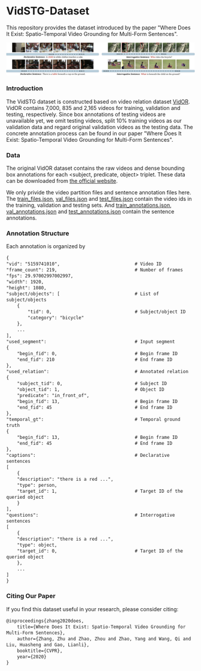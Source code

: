 # VidSTG-Dataset
This repository provides the dataset introduced by the paper "Where Does It Exist: Spatio-Temporal Video Grounding for Multi-Form Sentences".

![avatar](https://github.com/Guaranteer/VidSTG-Dataset/blob/master/example.jpg)

### Introduction
The VidSTG dataset is constructed based on video relation dataset [VidOR](https://xdshang.github.io/docs/vidor.html). VidOR contains 7,000, 835 and 2,165 videos for training, validation and testing, respectively. Since box annotations of testing videos are unavailable yet, we omit testing videos, split 10\% training videos as our validation data and regard original validation videos as the testing data. The concrete annotation process can be found in our paper "Where Does It Exist: Spatio-Temporal Video Grounding for Multi-Form Sentences".

### Data 
The original VidOR dataset contains the raw videos and dense bounding box annotations for each <subject, predicate, object> triplet. These data can be downloaded from [the official website](https://xdshang.github.io/docs/vidor.html).

We only privide the video partition files and sentence annotation files here. The [train_files.json](https://github.com/Guaranteer/VidSTG-Dataset/blob/master/annotations/train_files.json), [val_files.json](https://github.com/Guaranteer/VidSTG-Dataset/blob/master/annotations/val_files.json) and [test_files.json](https://github.com/Guaranteer/VidSTG-Dataset/blob/master/annotations/test_files.json) contain the video ids in the training, validation and testing sets. And [train_annotations.json](https://github.com/Guaranteer/VidSTG-Dataset/blob/master/annotations/train_annotations.json), [val_annotations.json](https://github.com/Guaranteer/VidSTG-Dataset/blob/master/annotations/val_annotations.json) and [test_annotations.json](https://github.com/Guaranteer/VidSTG-Dataset/blob/master/annotations/test_annotations.json) contain the sentence annotations.

### Annotation Structure
Each annotation is organized by

    {
    "vid": "5159741010",                            # Video ID
    "frame_count": 219,                             # Number of frames
    "fps": 29.97002997002997, 
    "width": 1920, 
    "height": 1080, 
    "subject/objects": [                            # List of subject/objects
        {
            "tid": 0,                               # Subject/object ID
            "category": "bicycle"
        }, 
        ...
    ], 
    "used_segment":                                 # Input segment 
    {
        "begin_fid": 0,                             # Begin frame ID
        "end_fid": 210                              # End frame ID
    }, 
    "used_relation":                                # Annotated relation
    {
        "subject_tid": 0,                           # Subject ID
        "object_tid": 1,                            # Object ID 
        "predicate": "in_front_of", 
        "begin_fid": 13,                            # Begin frame ID
        "end_fid": 45                               # End frame ID
    }, 
    "temporal_gt":                                  # Temporal ground truth
    {
        "begin_fid": 13,                            # Begin frame ID
        "end_fid": 45                               # End frame ID
    }, 
    "captions":                                     # Declarative sentences
    [
        {
        "description": "there is a red ...",        
        "type": person,                              
        "target_id": 1,                             # Target ID of the queried object
        }
    ],
    "questions":                                    # Interrogative sentences
    [
        {
        "description": "there is a red ...",        
        "type": object,                              
        "target_id": 0,                             # Target ID of the queried object
        }, 
        ...
    ]
    }


### Citing Our Paper

If you find this dataset useful in your research, please consider citing:

    @inproceedings{zhang2020does,
        title={Where Does It Exist: Spatio-Temporal Video Grounding for Multi-Form Sentences},
        author={Zhang, Zhu and Zhao, Zhou and Zhao, Yang and Wang, Qi and Liu, Huasheng and Gao, Lianli},
        booktitle={CVPR},
        year={2020}
    }


